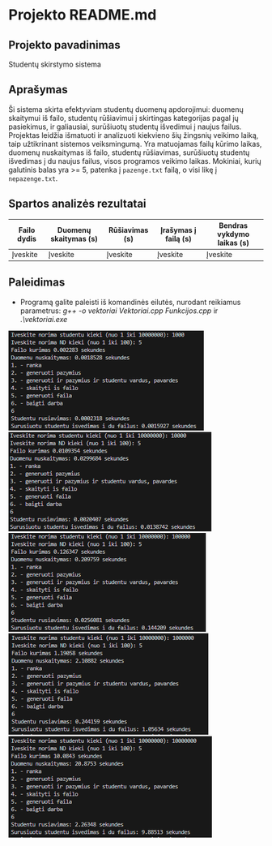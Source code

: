# Projekto README.md

## Projekto pavadinimas

Studentų skirstymo sistema

## Aprašymas

Ši sistema skirta efektyviam studentų duomenų apdorojimui: duomenų skaitymui iš failo, studentų rūšiavimui į skirtingas kategorijas pagal jų pasiekimus, ir galiausiai, surūšiuotų studentų išvedimui į naujus failus. Projektas leidžia išmatuoti ir analizuoti kiekvieno šių žingsnių veikimo laiką, taip užtikrinant sistemos veiksmingumą. Yra matuojamas failų kūrimo laikas, duomenų nuskaitymas iš failo, studentų rūšiavimas, surūšiuotų studentų išvedimas į du naujus failus, visos programos veikimo laikas. Mokiniai, kurių galutinis balas yra >= 5, patenka į `pazenge.txt` failą, o visi likę į `nepazenge.txt`.

## Spartos analizės rezultatai

| Failo dydis | Duomenų skaitymas (s) | Rūšiavimas (s) | Įrašymas į failą (s) | Bendras vykdymo laikas (s) |
|-------------|-----------------------|----------------|----------------------|---------------------------|
| Įveskite    | Įveskite              | Įveskite       | Įveskite             | Įveskite                  |


## Paleidimas
- Programą galite paleisti iš komandinės eilutės, nurodant reikiamus parametrus:
*g++ -o vektoriai Vektoriai.cpp Funkcijos.cpp* ir *.\vektoriai.exe*

![failas1000](/images/failas1000.png)
![failas10000](/images/failas10000.png)
![failas100000](/images/failas100000.png)
![failas1000000](/images/failas1000000.png)
![failas10000000](/images/failas10000000.png)
